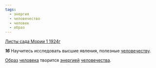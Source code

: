 ```yaml
---
tags:
  - энергия
  - человечество
  - человек
  - образ
---
```


[Листы сада Мории 1 1924г](https://127.0.0.1:4002/agni/1924)

___16___
Научитесь исследовать высшие явления, полезные [человечеству](../../../tags/#человечество).   

[Образ](../../../tags/#образ) [человека](../../../tags/#человек) творится [энергией](../../../tags/#энергия) [человечества](../../../tags/#человечество).   

